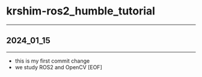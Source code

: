 # krshim-ros2_humble_tutorial

---
## 2024_01_15
---

- this is my first commit change
- we study ROS2 and OpenCV
[EOF]

